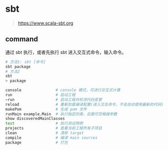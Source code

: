 # sbt

> <https://www.scala-sbt.org>

## command

通过 sbt 执行，或者先执行 sbt 进入交互式命令，输入命令。

```bash
# 方法1: sbt [命令]
sbt package
# 方法2
sbt
> package
```

```bash
console               # console 模式，可进行交互式计算
run                   # 启动工程
~run                  # 启动工程并检测代码变更
reload                # 重新加载编译配置(进入交互命令，不会自动使用最新的代码)
makePom               # 生成 pom 文件
runMain example.Main  # 执行指定的类，后面可空格接参数
show discoveredMainClasses
test                  # 执行测试用例
projects              # 查看当前工程所有子项目
clean                 # 清除 target
compile               # 编译 main sources
package               # 打包
```
